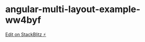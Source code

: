 # angular-multi-layout-example-ww4byf

[Edit on StackBlitz ⚡️](https://stackblitz.com/edit/angular-multi-layout-example-ww4byf)